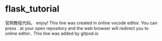 # flask_tutorial
官网教程代码。
enjoy!
This line was created in online vscode editor.
You can press . at your open repository and the web browser will redirect you to online editor..
This line was added by gitpod.io